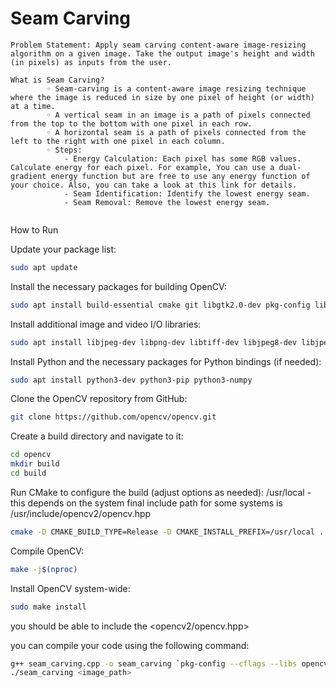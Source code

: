 # Seam Carving
```
Problem Statement: Apply seam carving content-aware image-resizing algorithm on a given image. Take the output image's height and width (in pixels) as inputs from the user.

What is Seam Carving?
        ◦ Seam-carving is a content-aware image resizing technique where the image is reduced in size by one pixel of height (or width) at a time.
        ◦ A vertical seam in an image is a path of pixels connected from the top to the bottom with one pixel in each row.
        ◦ A horizontal seam is a path of pixels connected from the left to the right with one pixel in each column.
        ◦ Steps:
            - Energy Calculation: Each pixel has some RGB values. Calculate energy for each pixel. For example, You can use a dual-gradient energy function but are free to use any energy function of your choice. Also, you can take a look at this link for details.
            - Seam Identification: Identify the lowest energy seam.
            - Seam Removal: Remove the lowest energy seam.


```

How to Run

Update your package list:
```bash
sudo apt update
```
Install the necessary packages for building OpenCV:
```bash
sudo apt install build-essential cmake git libgtk2.0-dev pkg-config libavcodec-dev libavformat-dev libswscale-dev
```
Install additional image and video I/O libraries:
```bash
sudo apt install libjpeg-dev libpng-dev libtiff-dev libjpeg8-dev libjpeg-turbo8-dev libtiff5-dev libjasper-dev libdc1394-22-dev libgstreamer-plugins-base1.0-dev libavresample-dev
```
Install Python and the necessary packages for Python bindings (if needed):
```bash
sudo apt install python3-dev python3-pip python3-numpy
```
Clone the OpenCV repository from GitHub:
```bash
git clone https://github.com/opencv/opencv.git
```
Create a build directory and navigate to it:
```bash
cd opencv
mkdir build
cd build
```
Run CMake to configure the build (adjust options as needed):
/usr/local - this depends on the system final include path for some systems is /usr/include/opencv2/opencv.hpp
```bash
cmake -D CMAKE_BUILD_TYPE=Release -D CMAKE_INSTALL_PREFIX=/usr/local ..
```
Compile OpenCV:
```bash
make -j$(nproc)
```

Install OpenCV system-wide:
```bash
sudo make install
```
you should be able to include the <opencv2/opencv.hpp>

you can compile your code using the following command:
```bash
g++ seam_carving.cpp -o seam_carving `pkg-config --cflags --libs opencv4`
./seam_carving <image_path>
```

